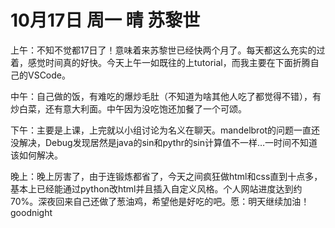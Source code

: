 # 10月17日 周一 晴 苏黎世

上午：不知不觉都17日了！意味着来苏黎世已经快两个月了。每天都这么充实的过着，感觉时间真的好快。今天上午一如既往的上tutorial，而我主要在下面折腾自己的VSCode。中午：自己做的饭，有难吃的爆炒毛肚（不知道为啥其他人吃了都觉得不错），有炒白菜，还有意大利面。中午因为没吃饱还加餐了一个可颂。下午：主要是上课，上完就以小组讨论为名义在聊天。mandelbrot的问题一直还没解决，Debug发现居然是java的sin和pythr的sin计算值不一样…一时间不知道该如何解决。晚上：晚上厉害了，由于连锻炼都省了，今天之间疯狂做html和css直到十点多，基本上已经能通过python改html并且插入自定义风格。个人网站进度达到约70%。深夜回来自己还做了葱油鸡，希望他是好吃的吧。愿：明天继续加油！goodnight

